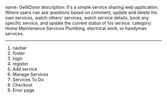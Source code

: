 name: GetItDone
description: it's a simple service sharing web application. Where users can ask questions based on comment, update and delete his own services, watch others' services, watch service details, book any specific service, and update the current status of his service.
category: Home Maintenance Services
Plumbing, electrical work, or handyman services.

-------------------------------------------------------
1. navbar
1. footer
3. login
4. register
5. Add service
6. Manage Services
7. Services To Do
8. Checkout
9. Error page
